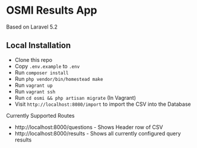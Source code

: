 # OSMI Results App

Based on Laravel 5.2


## Local Installation

* Clone this repo
* Copy `.env.example` to `.env`
* Run `composer install`
* Run `php vendor/bin/homestead make`
* Run `vagrant up`
* Run `vagrant ssh`
* Run `cd osmi && php artisan migrate` (In Vagrant)
* Visit `http://localhost:8080/import` to import the CSV into the Database


Currently Supported Routes

* http://localhost:8000/questions - Shows Header row of CSV
* http://localhost:8000/results - Shows all currently configured query results
